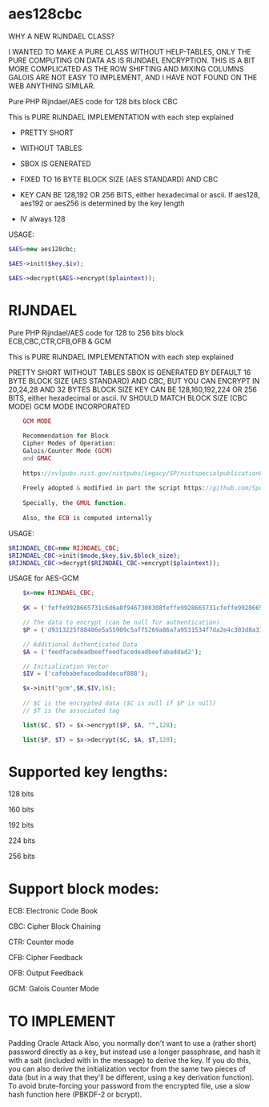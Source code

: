 # aes128cbc

WHY A NEW RIJNDAEL CLASS?

I WANTED TO MAKE A PURE CLASS WITHOUT HELP-TABLES, ONLY THE PURE COMPUTING ON DATA AS IS RIJNDAEL ENCRYPTION. THIS IS A BIT MORE COMPLICATED AS THE ROW SHIFTING AND MIXING COLUMNS GALOIS ARE NOT EASY TO IMPLEMENT, AND I HAVE NOT FOUND ON THE WEB ANYTHING SIMILAR.

Pure PHP Rijndael/AES code for 128 bits block CBC

This is PURE RIJNDAEL IMPLEMENTATION with each step explained

- PRETTY SHORT

- WITHOUT TABLES

- SBOX IS GENERATED

- FIXED TO 16 BYTE BLOCK SIZE (AES STANDARD) AND CBC

- KEY CAN BE 128,192 OR 256 BITS, either hexadecimal or ascii. If aes128, aes192 or aes256 is determined by the key length

- IV always 128


USAGE:
```php
$AES=new aes128cbc;

$AES->init($key,$iv);

$AES->decrypt($AES->encrypt($plaintext));
```
# RIJNDAEL

Pure PHP Rijndael/AES code for 128 to 256 bits block ECB,CBC,CTR,CFB,OFB & GCM

This is PURE RIJNDAEL IMPLEMENTATION with each step explained

PRETTY SHORT
WITHOUT TABLES
SBOX IS GENERATED
BY DEFAULT 16 BYTE BLOCK SIZE (AES STANDARD) AND CBC, BUT YOU CAN ENCRYPT IN 20,24,28 AND 32 BYTES BLOCK SIZE
KEY CAN BE 128,160,192,224 OR 256 BITS, either hexadecimal or ascii. 
IV SHOULD MATCH BLOCK SIZE (CBC MODE)
GCM MODE INCORPORATED


```php
	GCM MODE
	
	Recommendation for Block
	Cipher Modes of Operation:
	Galois/Counter Mode (GCM)
	and GMAC
	
	https://nvlpubs.nist.gov/nistpubs/Legacy/SP/nistspecialpublication800-38d.pdf
	
	Freely adopted & modified in part the script https://github.com/Spomky-Labs/php-aes-gcm
	
	Specially, the GMUL function.
	
	Also, the ECB is computed internally
```
USAGE:
```php
$RIJNDAEL_CBC=new RIJNDAEL_CBC;
$RIJNDAEL_CBC->init($mode,$key,$iv,$block_size);
$RIJNDAEL_CBC->decrypt($RIJNDAEL_CBC->encrypt($plaintext));
```
USAGE for AES-GCM
```php
	$x=new RIJNDAEL_CBC; 
	
	$K = ('feffe9928665731c6d6a8f9467308308feffe9928665731cfeffe9928665731c6d6a8f9467308308feffe9928665731c');

	// The data to encrypt (can be null for authentication)
	$P = ('d9313225f88406e5a55909c5aff5269a86a7a9531534f7da2e4c303d8a318a721c3c0c95956809532fcf0e2449a6b525b16aedf5aa0de657ba637b39');

	// Additional Authenticated Data
	$A = ('feedfacedeadbeeffeedfacedeadbeefabaddad2');

	// Initialization Vector
	$IV = ('cafebabefacedbaddecaf888');

	$x->init("gcm",$K,$IV,16);
	
	// $C is the encrypted data ($C is null if $P is null)
	// $T is the associated tag

	list($C, $T) = $x->encrypt($P, $A, "",128);

	list($P, $T) = $x->decrypt($C, $A, $T,128);
```
# Supported key lengths:

128 bits

160 bits

192 bits

224 bits

256 bits

# Support block modes:

ECB: Electronic Code Book

CBC: Cipher Block Chaining

CTR: Counter mode

CFB: Cipher Feedback

OFB: Output Feedback

GCM: Galois Counter Mode


# TO IMPLEMENT

Padding Oracle Attack
Also, you normally don't want to use a (rather short) password directly as a key, but instead use a longer passphrase, and hash it with a salt (included with in the message) to derive the key. If you do this, you can also derive the initialization vector from the same two pieces of data (but in a way that they'll be different, using a key derivation function). To avoid brute-forcing your password from the encrypted file, use a slow hash function here (PBKDF-2 or bcrypt).

